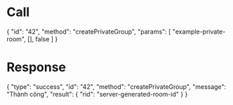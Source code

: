 # Call 

{
    "id": "42",
    "method": "createPrivateGroup",
    "params": [ "example-private-room", [], false ]
}

# Response

{
    "type": "success",
    "id": "42",
    "method": "createPrivateGroup",
    "message": "Thành công",
    "result": { "rid": "server-generated-room-id" }
}